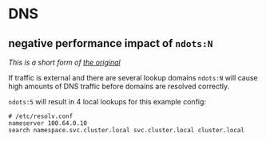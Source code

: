 # DNS

## negative performance impact of `ndots:N`

*This is a short form of [the original](https://pracucci.com/kubernetes-dns-resolution-ndots-options-and-why-it-may-affect-application-performances.html)*


If traffic is external and there are several lookup domains `ndots:N` will cause
high amounts of DNS traffic before domains are resolved correctly.

`ndots:5` will result in 4 local lookups for this example config:

```
# /etc/resolv.conf
nameserver 100.64.0.10
search namespace.svc.cluster.local svc.cluster.local cluster.local
```
